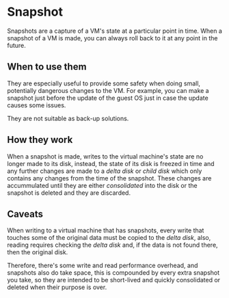 # Snapshot
Snapshots are a capture of a VM's state at a particular point in time. When a snapshot of a VM is made, you can always roll back to it at any point in the future.

## When to use them
They are especially useful to provide some safety when doing small, potentially dangerous changes to the VM. For example, you can make a snapshot just before the update of the guest OS just in case the update causes some issues.

They are not suitable as back-up solutions.

## How they work
When a snapshot is made, writes to the virtual machine's state are no longer made to its disk, instead, the state of its disk is freezed in time and any further changes are made to a *delta disk* or *child disk* which only contains any changes from the time of the snapshot. These changes are accummulated until they are either *consolidated* into the disk or the snapshot is deleted and they are discarded.

## Caveats
When writing to a virtual machine that has snapshots, every write that touches some of the original data must be copied to the *delta disk*, also, reading requires checking the *delta disk* and, if the data is not found there, then the original disk.

Therefore, there's some write and read performance overhead, and snapshots also do take space, this is compounded by every extra snapshot you take, so they are intended to be short-lived and quickly consolidated or deleted when their purpose is over.
